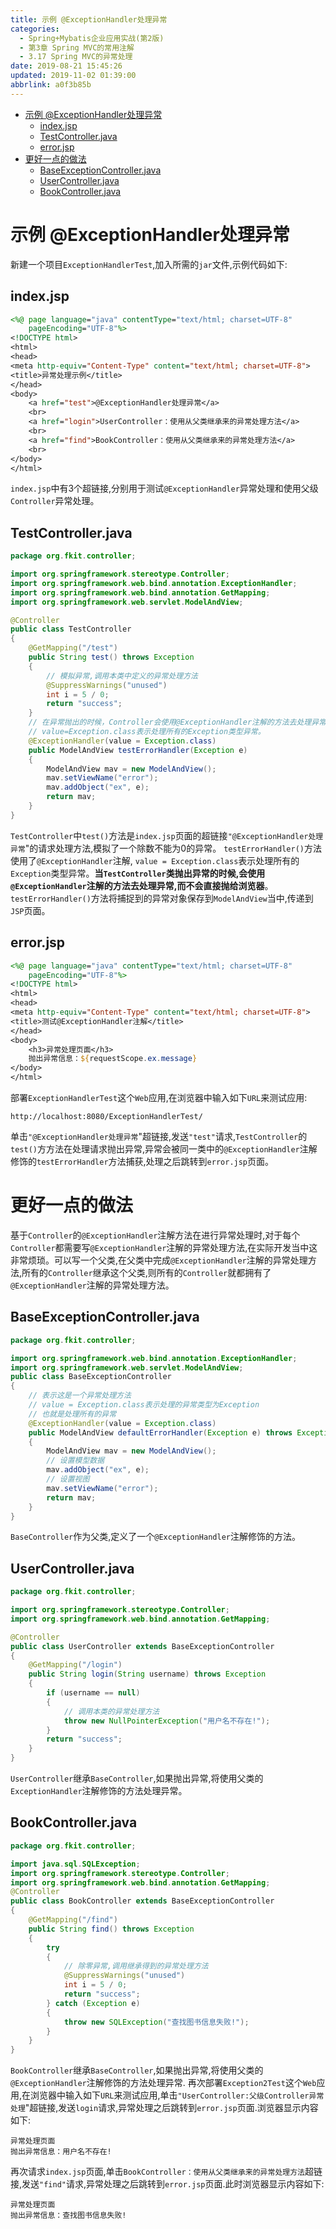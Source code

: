 ```yaml
---
title: 示例 @ExceptionHandler处理异常
categories: 
  - Spring+Mybatis企业应用实战(第2版)
  - 第3章 Spring MVC的常用注解
  - 3.17 Spring MVC的异常处理
date: 2019-08-21 15:45:26
updated: 2019-11-02 01:39:00
abbrlink: a0f3b85b
---
```

- [示例 @ExceptionHandler处理异常](/ReadingNotes/a0f3b85b/#示例-ExceptionHandler处理异常)
    - [index.jsp](/ReadingNotes/a0f3b85b/#index-jsp)
    - [TestController.java](/ReadingNotes/a0f3b85b/#TestController-java)
    - [error.jsp](/ReadingNotes/a0f3b85b/#error-jsp)
- [更好一点的做法](/ReadingNotes/a0f3b85b/#更好一点的做法)
    - [BaseExceptionController.java](/ReadingNotes/a0f3b85b/#BaseExceptionController-java)
    - [UserController.java](/ReadingNotes/a0f3b85b/#UserController-java)
    - [BookController.java](/ReadingNotes/a0f3b85b/#BookController-java)

<!--more-->
<script src="https://cdn.bootcss.com/jquery/3.4.0/jquery.slim.min.js"></script>
<script>$(document).ready(function () {$(".post-body > ul:nth-child(1)").hide();});</script>

<!--end-->
<!--SSTStart-->
# 示例 @ExceptionHandler处理异常 #
新建一个项目`ExceptionHandlerTest`,加入所需的`jar`文件,示例代码如下:
## index.jsp ##
```jsp
<%@ page language="java" contentType="text/html; charset=UTF-8"
    pageEncoding="UTF-8"%>
<!DOCTYPE html>
<html>
<head>
<meta http-equiv="Content-Type" content="text/html; charset=UTF-8">
<title>异常处理示例</title>
</head>
<body>
    <a href="test">@ExceptionHandler处理异常</a>
    <br>
    <a href="login">UserController：使用从父类继承来的异常处理方法</a>
    <br>
    <a href="find">BookController：使用从父类继承来的异常处理方法</a>
    <br>
</body>
</html>
```
`index.jsp`中有3个超链接,分别用于测试`@ExceptionHandler`异常处理和使用父级`Controller`异常处理。
## TestController.java ##
```java
package org.fkit.controller;

import org.springframework.stereotype.Controller;
import org.springframework.web.bind.annotation.ExceptionHandler;
import org.springframework.web.bind.annotation.GetMapping;
import org.springframework.web.servlet.ModelAndView;

@Controller
public class TestController
{
	@GetMapping("/test")
	public String test() throws Exception
	{
		// 模拟异常,调用本类中定义的异常处理方法
		@SuppressWarnings("unused")
		int i = 5 / 0;
		return "success";
	}
	// 在异常抛出的时候，Controller会使用@ExceptionHandler注解的方法去处理异常
	// value=Exception.class表示处理所有的Exception类型异常。
	@ExceptionHandler(value = Exception.class)
	public ModelAndView testErrorHandler(Exception e)
	{
		ModelAndView mav = new ModelAndView();
		mav.setViewName("error");
		mav.addObject("ex", e);
		return mav;
	}
}
```
`TestController`中`test()`方法是`index.jsp`页面的超链接`"@ExceptionHandler处理异常`"的请求处理方法,模拟了一个除数不能为0的异常。
`testErrorHandler()`方法使用了`@ExceptionHandler`注解, `value = Exception.class`表示处理所有的`Exception`类型异常。**当`TestController`类抛出异常的时候,会使用`@ExceptionHandler`注解的方法去处理异常,而不会直接抛给浏览器**。 `testErrorHandler()`方法将捕捉到的异常对象保存到`ModelAndView`当中,传递到`JSP`页面。
## error.jsp ##
```jsp
<%@ page language="java" contentType="text/html; charset=UTF-8"
    pageEncoding="UTF-8"%>
<!DOCTYPE html>
<html>
<head>
<meta http-equiv="Content-Type" content="text/html; charset=UTF-8">
<title>测试@ExceptionHandler注解</title>
</head>
<body>
    <h3>异常处理页面</h3>
    抛出异常信息：${requestScope.ex.message}
</body>
</html>
```
部署`ExceptionHandlerTest`这个`Web`应用,在浏览器中输入如下`URL`来测试应用:
```
http://localhost:8080/ExceptionHandlerTest/
```
单击`"@ExceptionHandler处理异常`"超链接,发送`"test"`请求,`TestController`的`test()`方方法在处理请求抛出异常,异常会被同一类中的`@ExceptionHandler`注解修饰的`testErrorHandler`方法捕获,处理之后跳转到`error.jsp`页面。


# 更好一点的做法 #
基于`Controller`的`@ExceptionHandler`注解方法在进行异常处理时,对于每个`Controller`都需要写`@ExceptionHandler`注解的异常处理方法,在实际开发当中这非常烦琐。可以写一个父类,在父类中完成`@ExceptionHandler`注解的异常处理方法,所有的`Controller`继承这个父类,则所有的`Controller`就都拥有了`@ExceptionHandler`注解的异常处理方法。
## BaseExceptionController.java ##
```java
package org.fkit.controller;

import org.springframework.web.bind.annotation.ExceptionHandler;
import org.springframework.web.servlet.ModelAndView;
public class BaseExceptionController
{
	// 表示这是一个异常处理方法
	// value = Exception.class表示处理的异常类型为Exception
	// 也就是处理所有的异常
	@ExceptionHandler(value = Exception.class)
	public ModelAndView defaultErrorHandler(Exception e) throws Exception
	{
		ModelAndView mav = new ModelAndView();
		// 设置模型数据
		mav.addObject("ex", e);
		// 设置视图
		mav.setViewName("error");
		return mav;
	}
}
```
`BaseController`作为父类,定义了一个`@ExceptionHandler`注解修饰的方法。
## UserController.java ##
```java
package org.fkit.controller;

import org.springframework.stereotype.Controller;
import org.springframework.web.bind.annotation.GetMapping;

@Controller
public class UserController extends BaseExceptionController
{
	@GetMapping("/login")
	public String login(String username) throws Exception
	{
		if (username == null)
		{
			// 调用本类的异常处理方法
			throw new NullPointerException("用户名不存在!");
		}
		return "success";
	}
}
```
`UserController`继承`BaseController`,如果抛出异常,将使用父类的`ExceptionHandler`注解修饰的方法处理异常。
## BookController.java ##
```java
package org.fkit.controller;

import java.sql.SQLException;
import org.springframework.stereotype.Controller;
import org.springframework.web.bind.annotation.GetMapping;
@Controller
public class BookController extends BaseExceptionController
{
	@GetMapping("/find")
	public String find() throws Exception
	{
		try
		{
			// 除零异常,调用继承得到的异常处理方法
			@SuppressWarnings("unused")
			int i = 5 / 0;
			return "success";
		} catch (Exception e)
		{
			throw new SQLException("查找图书信息失败!");
		}
	}
}
```
`BookController`继承`BaseController`,如果抛出异常,将使用父类的`@ExceptionHandler`注解修饰的方法处理异常.
再次部署`Exception2Test`这个`Web`应用,在浏览器中输入如下`URL`来测试应用,单击`"UserController:父级Controller异常处理`"超链接,发送`login`请求,异常处理之后跳转到`error.jsp`页面.浏览器显示内容如下:
```
异常处理页面
抛出异常信息：用户名不存在! 
```
再次请求`index.jsp`页面,单击`BookController：使用从父类继承来的异常处理方法`超链接,发送`"find"`请求,异常处理之后跳转到`error.jsp`页面.此时浏览器显示内容如下:
```
异常处理页面
抛出异常信息：查找图书信息失败! 
```
<!--SSTStop-->


